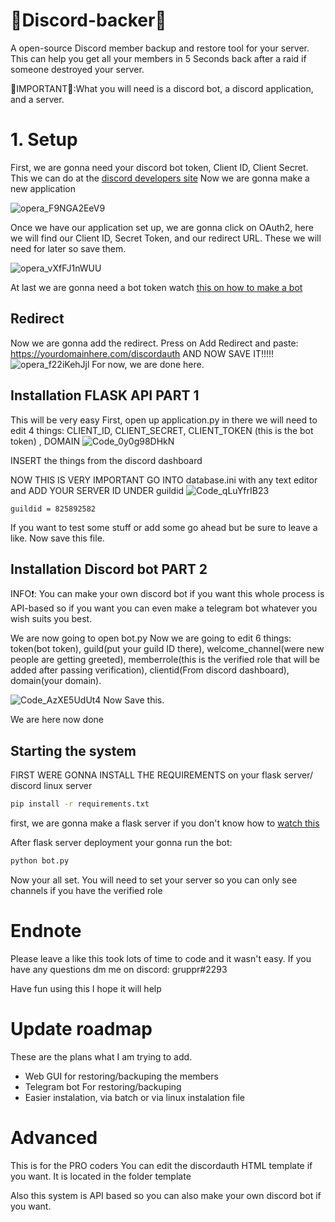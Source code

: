 # 🤑Discord-backer🤑
A open-source Discord member backup and restore tool for your server.
This can help you get all your members in 5 Seconds back after a raid if someone destroyed your server.


🛑IMPORTANT🛑:What you will need is a discord bot, a discord application, and a server.





# 1. Setup
First, we are gonna need your discord bot token, Client ID, Client Secret.
This we can do at the [discord developers site](https://discord.com/developers/applications)
Now we are gonna make a new application

![opera_F9NGA2EeV9](https://user-images.githubusercontent.com/70100389/147709401-feb1c02b-d02f-46df-8fa9-5c89f0f8e590.png)


Once we have our application set up, we are gonna click on OAuth2, here we will find our Client ID, Secret Token, and our redirect URL. These we will need for later so save them.


![opera_vXfFJ1nWUU](https://user-images.githubusercontent.com/70100389/147709519-9332234a-b11f-43cc-abdc-06a970e97389.png)

At last we are gonna need a bot token watch [this on how to make a bot](https://youtu.be/dCkYje6B-io)

## Redirect

Now we are gonna add the redirect. Press on Add Redirect and paste: https://yourdomainhere.com/discordauth
AND NOW SAVE IT!!!!!
![opera_f22iKehJjl](https://user-images.githubusercontent.com/70100389/147709654-c2eb9cb7-6e96-4823-8c46-33add2f3a75c.png)
For now, we are done here.

## Installation FLASK API PART 1
This will be very easy
First, open up application.py in there we will need to edit 4 things: CLIENT_ID, CLIENT_SECRET, CLIENT_TOKEN (this is the bot token) , DOMAIN
![Code_0y0g98DHkN](https://user-images.githubusercontent.com/70100389/147709827-a6b63068-7b4b-43ea-be86-09dba949a230.png)

INSERT the things from the discord dashboard

NOW THIS IS VERY IMPORTANT GO INTO database.ini with any text editor and ADD YOUR SERVER ID UNDER guildid
![Code_qLuYfrIB23](https://user-images.githubusercontent.com/70100389/147711090-62a23267-8c57-46b4-9794-cb0534354c3b.png)
```
guildid = 825892582
```


If you want to test some stuff or add some go ahead but be sure to leave a like.
Now save this file.

## Installation Discord bot PART 2
INFO❗: You can make your own discord bot if you want this whole process is API-based so if you want you can even make a telegram bot whatever you wish suits you best.

We are now going to open bot.py
Now we are going to edit 6 things: token(bot token), guild(put your guild ID there), welcome_channel(were new people are getting greeted), memberrole(this is the verified role that will be added after passing verification), 
clientid(From discord dashboard), domain(your domain).

![Code_AzXE5UdUt4](https://user-images.githubusercontent.com/70100389/147710141-6d482942-a5af-48d5-87df-cb13f5ace2de.png)
Now Save this.

We are here now done

## Starting the system
FIRST WERE GONNA INSTALL THE REQUIREMENTS on your flask server/ discord linux server

```bash
pip install -r requirements.txt
```

first, we are gonna make a flask server if you don't know how to [watch this](https://www.youtube.com/watch?v=goToXTC96Co&t=3266s) 


After flask server deployment your gonna run the bot:
```bash
python bot.py
```

Now your all set.
You will need to set your server so you can only see channels if you have the verified role

# Endnote
Please leave a like this took lots of time to code and it wasn't easy.
If you have any questions dm me on discord: 
gruppr#2293

Have fun using this I hope it will help

# Update roadmap
These are the plans what I am trying to add.

- Web GUI for restoring/backuping the members
- Telegram bot For restoring/backuping
- Easier instalation, via batch or via linux instalation file

# Advanced
This is for the PRO coders
You can edit the discordauth HTML template if you want. It is located in the folder template

Also this system is API based so you can also make your own discord bot if you want.
